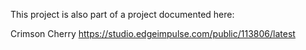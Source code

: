 This project is also part of a project documented here:

Crimson Cherry
https://studio.edgeimpulse.com/public/113806/latest